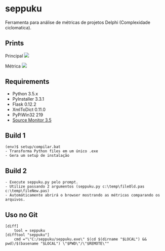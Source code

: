# seppuku
Ferramenta para análise de métricas de projetos Delphi (Complexidade ciclomatica).

## Prints
  Principal
  ![](https://github.com/ricardotondello/seppuku/blob/master/prints/img1.png)
  
  Métrica
  ![](https://github.com/ricardotondello/seppuku/blob/master/prints/img2.png)
  
## Requirements

  * Python 3.5.x
  * PyInstaller 3.3.1
  * Flask 0.12.2
  * XmlToDict 0.11.0
  * PyPiWin32 219
  * [Source Monitor 3.5](http://www.campwoodsw.com/sourcemonitor.html)

## Build 1

    (env)$ setup/compilar.bat
    - Transforma Python files em um único .exe
    - Gera um setup de instalação
   
## Build 2
    - Execute seppuku.py pelo prompt.
    - Utilize passando 2 argumentos (seppuku.py c:\temp\fileOld.pas c:\temp\fileNew.pas)
    - Automáticamente abrirá o browser mostrando as métricas comparando os arquivos.
    
## Uso no Git
    
    [diff]
        tool = seppuku
    [difftool "seppuku"]
        cmd ="\"C:/seppuku/seppuku.exe\" $(cd $(dirname "$LOCAL") && pwd)/$(basename "$LOCAL") \"$PWD\"/\"$REMOTE\""

